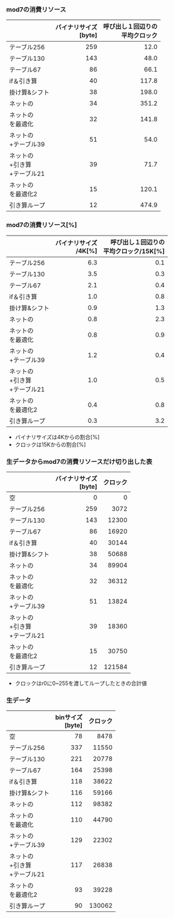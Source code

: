 

### mod7の消費リソース

|     | バイナリサイズ<br>[byte] | 呼び出し１回辺りの<br>平均クロック |
|-----|-----------:|---------:|
|テーブル256|	259	|   12.0|
|テーブル130|	143	|   48.0|
|テーブル67|	86	|   66.1|
|if＆引き算|	40	|   117.8|
|掛け算&シフト|	38	|   198.0|
|ネットの    |	34	|   351.2|
|ネットの<br>を最適化    |	32	|   141.8|
|ネットの<br>+テーブル39    |	51	|   54.0|
|ネットの<br>+引き算<br>+テーブル21    |	39	|   71.7|
|ネットの<br>を最適化2    |	15	|   120.1|
|引き算ループ|  12 |    474.9|

### mod7の消費リソース[%]

|     | バイナリサイズ<br>/4K[%] | 呼び出し１回辺りの<br>平均クロック/15K[%] |
|-----|-----------:|---------:|
|テーブル256|	6.3	|   0.1|
|テーブル130|	3.5	|   0.3|
|テーブル67|	2.1	|   0.4|
|if＆引き算|	1.0	|   0.8|
|掛け算&シフト|	0.9	|   1.3|
|ネットの    |	0.8	|   2.3|
|ネットの<br>を最適化    |	0.8	|   0.9|
|ネットの<br>+テーブル39    |	1.2	|   0.4|
|ネットの<br>+引き算<br>+テーブル21    |	1.0	|   0.5|
|ネットの<br>を最適化2    |	0.4	|   0.8|
|引き算ループ|  0.3 |    3.2|

- バイナリサイズは4Kからの割合[%]
- クロックは15Kからの割合[%]


### 生データからmod7の消費リソースだけ切り出した表

|     | バイナリサイズ<br>[byte] | クロック |
|-----|-----------:|---------:|
|空	      |     0 |    0|
|テーブル256|	259	|   3072|
|テーブル130|	143	|   12300|
|テーブル67|	86	|   16920|
|if＆引き算|	40	|   30144|
|掛け算&シフト|	38	|   50688|
|ネットの    |	34	|   89904|
|ネットの<br>を最適化    |	32	|   36312|
|ネットの<br>+テーブル39    |	51	|   13824|
|ネットの<br>+引き算<br>+テーブル21    |	39	|   18360|
|ネットの<br>を最適化2    |	15	|   30750|
|引き算ループ|  12 |    121584|

- クロックはr0に0~255を渡してループしたときの合計値

### 生データ

|     | binサイズ<br>[byte] | クロック |
|-----|-----------:|---------:|
|空	      |     78 |    8478|
|テーブル256|	337	|   11550|
|テーブル130|	221	|   20778|
|テーブル67|	164	|   25398|
|if＆引き算|	118	|   38622|
|掛け算&シフト|	116	|   59166|
|ネットの    |	112	|   98382|
|ネットの<br>を最適化    |	110	|   44790|
|ネットの<br>+テーブル39    |	129	|   22302|
|ネットの<br>+引き算<br>+テーブル21    |	117	|   26838|
|ネットの<br>を最適化2    |	93	|   39228|
|引き算ループ|  90 |    130062|
